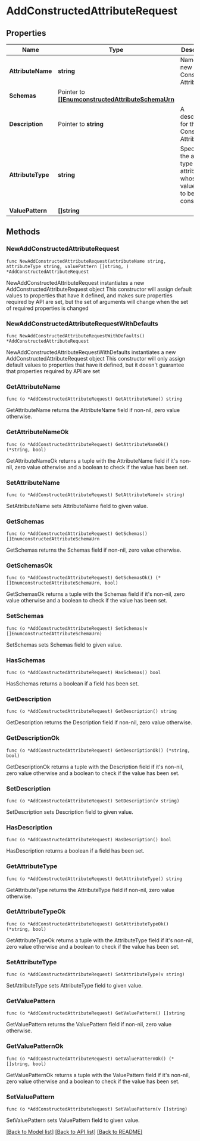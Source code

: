 # AddConstructedAttributeRequest

## Properties

Name | Type | Description | Notes
------------ | ------------- | ------------- | -------------
**AttributeName** | **string** | Name of the new Constructed Attribute | 
**Schemas** | Pointer to [**[]EnumconstructedAttributeSchemaUrn**](EnumconstructedAttributeSchemaUrn.md) |  | [optional] 
**Description** | Pointer to **string** | A description for this Constructed Attribute | [optional] 
**AttributeType** | **string** | Specifies the attribute type for the attribute whose values are to be constructed. | 
**ValuePattern** | **[]string** |  | 

## Methods

### NewAddConstructedAttributeRequest

`func NewAddConstructedAttributeRequest(attributeName string, attributeType string, valuePattern []string, ) *AddConstructedAttributeRequest`

NewAddConstructedAttributeRequest instantiates a new AddConstructedAttributeRequest object
This constructor will assign default values to properties that have it defined,
and makes sure properties required by API are set, but the set of arguments
will change when the set of required properties is changed

### NewAddConstructedAttributeRequestWithDefaults

`func NewAddConstructedAttributeRequestWithDefaults() *AddConstructedAttributeRequest`

NewAddConstructedAttributeRequestWithDefaults instantiates a new AddConstructedAttributeRequest object
This constructor will only assign default values to properties that have it defined,
but it doesn't guarantee that properties required by API are set

### GetAttributeName

`func (o *AddConstructedAttributeRequest) GetAttributeName() string`

GetAttributeName returns the AttributeName field if non-nil, zero value otherwise.

### GetAttributeNameOk

`func (o *AddConstructedAttributeRequest) GetAttributeNameOk() (*string, bool)`

GetAttributeNameOk returns a tuple with the AttributeName field if it's non-nil, zero value otherwise
and a boolean to check if the value has been set.

### SetAttributeName

`func (o *AddConstructedAttributeRequest) SetAttributeName(v string)`

SetAttributeName sets AttributeName field to given value.


### GetSchemas

`func (o *AddConstructedAttributeRequest) GetSchemas() []EnumconstructedAttributeSchemaUrn`

GetSchemas returns the Schemas field if non-nil, zero value otherwise.

### GetSchemasOk

`func (o *AddConstructedAttributeRequest) GetSchemasOk() (*[]EnumconstructedAttributeSchemaUrn, bool)`

GetSchemasOk returns a tuple with the Schemas field if it's non-nil, zero value otherwise
and a boolean to check if the value has been set.

### SetSchemas

`func (o *AddConstructedAttributeRequest) SetSchemas(v []EnumconstructedAttributeSchemaUrn)`

SetSchemas sets Schemas field to given value.

### HasSchemas

`func (o *AddConstructedAttributeRequest) HasSchemas() bool`

HasSchemas returns a boolean if a field has been set.

### GetDescription

`func (o *AddConstructedAttributeRequest) GetDescription() string`

GetDescription returns the Description field if non-nil, zero value otherwise.

### GetDescriptionOk

`func (o *AddConstructedAttributeRequest) GetDescriptionOk() (*string, bool)`

GetDescriptionOk returns a tuple with the Description field if it's non-nil, zero value otherwise
and a boolean to check if the value has been set.

### SetDescription

`func (o *AddConstructedAttributeRequest) SetDescription(v string)`

SetDescription sets Description field to given value.

### HasDescription

`func (o *AddConstructedAttributeRequest) HasDescription() bool`

HasDescription returns a boolean if a field has been set.

### GetAttributeType

`func (o *AddConstructedAttributeRequest) GetAttributeType() string`

GetAttributeType returns the AttributeType field if non-nil, zero value otherwise.

### GetAttributeTypeOk

`func (o *AddConstructedAttributeRequest) GetAttributeTypeOk() (*string, bool)`

GetAttributeTypeOk returns a tuple with the AttributeType field if it's non-nil, zero value otherwise
and a boolean to check if the value has been set.

### SetAttributeType

`func (o *AddConstructedAttributeRequest) SetAttributeType(v string)`

SetAttributeType sets AttributeType field to given value.


### GetValuePattern

`func (o *AddConstructedAttributeRequest) GetValuePattern() []string`

GetValuePattern returns the ValuePattern field if non-nil, zero value otherwise.

### GetValuePatternOk

`func (o *AddConstructedAttributeRequest) GetValuePatternOk() (*[]string, bool)`

GetValuePatternOk returns a tuple with the ValuePattern field if it's non-nil, zero value otherwise
and a boolean to check if the value has been set.

### SetValuePattern

`func (o *AddConstructedAttributeRequest) SetValuePattern(v []string)`

SetValuePattern sets ValuePattern field to given value.



[[Back to Model list]](../README.md#documentation-for-models) [[Back to API list]](../README.md#documentation-for-api-endpoints) [[Back to README]](../README.md)


